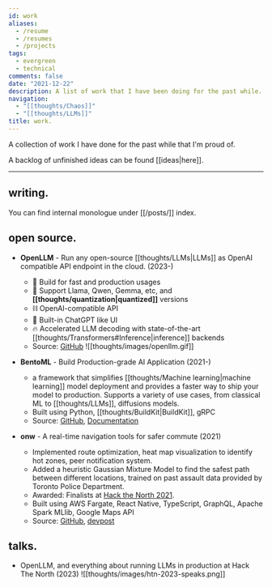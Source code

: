 ```yaml
---
id: work
aliases:
  - /resume
  - /resumes
  - /projects
tags:
  - evergreen
  - technical
comments: false
date: "2021-12-22"
description: A list of work that I have been doing for the past while.
navigation:
  - "[[thoughts/Chaos]]"
  - "[[thoughts/LLMs]]"
title: work.
---
```

A collection of work I have done for the past while that I'm proud of.

A backlog of unfinished ideas can be found [[ideas|here]].

---
## writing.

You can find internal monologue under [[/posts/]] index.

## open source.

- **OpenLLM** - Run any open-source [[thoughts/LLMs|LLMs]] as OpenAI compatible API endpoint in the cloud. (2023-)
  - 🔬 Build for fast and production usages
  - 🚂 Support Llama, Qwen, Gemma, etc, and **[[thoughts/quantization|quantized]]** versions
  - ⛓️ OpenAI-compatible API
  - 💬 Built-in ChatGPT like UI
  - 🔥 Accelerated LLM decoding with state-of-the-art [[thoughts/Transformers#Inference|inference]] backends
  - Source: [GitHub](https://github.com/bentoml/openllm)
  ![[thoughts/images/openllm.gif]]

- **BentoML** - Build Production-grade AI Application (2021-)
  - a framework that simplifies [[thoughts/Machine learning|machine learning]] model deployment and provides a faster way to ship your model to production. Supports a variety of use cases, from classical ML to [[thoughts/LLMs]], diffusions models.
  - Built using Python, [[thoughts/BuildKit|BuildKit]], gRPC
  - Source: [GitHub](https://github.com/bentoml/bentoml), [Documentation](https://docs.bentoml.com)

- **onw** - A real-time navigation tools for safer commute (2021)
  - Implemented route optimization, heat map visualization to identify hot zones, peer notification system.
  - Added a heuristic Gaussian Mixture Model to find the safest path between different locations, trained on past assault data provided by Toronto Police Department.
  - Awarded: Finalists at [Hack the North 2021](https://devpost.com/software/twogether).
  - Built using AWS Fargate, React Native, TypeScript, GraphQL, Apache Spark MLlib, Google Maps API
  - Source: [GitHub](https://github.com/tiproad/omw), [devpost](https://devpost.com/software/twogether)

## talks.

- OpenLLM, and everything about running LLMs in production at Hack The North (2023)
  ![[thoughts/images/htn-2023-speaks.png]]
